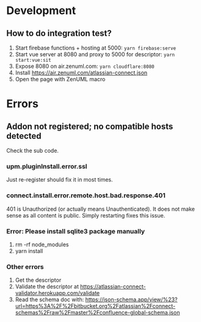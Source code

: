 # Development
## How to do integration test?
1. Start firebase functions + hosting at 5000: `yarn firebase:serve`
2. Start vue server at 8080 and proxy to 5000 for descriptor: `yarn start:vue:sit`
3. Expose 8080 on air.zenuml.com: `yarn cloudflare:8080`
3. Install https://air.zenuml.com/atlassian-connect.json
4. Open the page with ZenUML macro
   
# Errors
## Addon not registered; no compatible hosts detected
Check the sub code.

### upm.pluginInstall.error.ssl
Just re-register should fix it in most times.

### connect.install.error.remote.host.bad.response.401
401 is Unauthorized (or actually means Unauthenticated). It does not make sense as all content
is public. Simply restarting fixes this issue.

### Error: Please install sqlite3 package manually
1. rm -rf node_modules
2. yarn install

### Other errors
1. Get the descriptor
1. Validate the descriptor at https://atlassian-connect-validator.herokuapp.com/validate
1. Read the schema doc with: https://json-schema.app/view/%23?url=https%3A%2F%2Fbitbucket.org%2Fatlassian%2Fconnect-schemas%2Fraw%2Fmaster%2Fconfluence-global-schema.json
